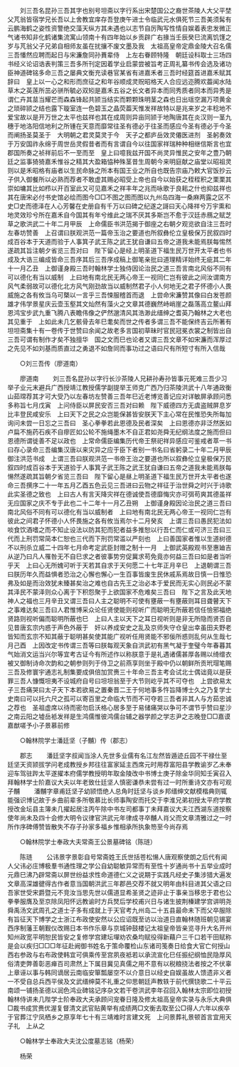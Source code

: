 <!-- { "loadSidebar": true } -->
　　刘三吾名昆孙三吾其字也别号坦斋以字行系出宋楚国公之裔世茶陵人大父平埜父芃翁皆宿学兄长吾以上舍教宜庠存吾登庚午进士令临武元水俱死节三吾美须髯有云鹏海鹤之姿性资警绝交藻天纵方其未遇也以志节自厉陶写性情自娱着表忠发微正气诸书知非化鹤诸集流寓山领南十有四年始以乡贡辟广右掾当壬辰癸巳流离饥馑之岁与芃翁父子兄弟自相师友虽在扰攘不废文墨及我　太祖高皇帝定鼎金陵大召名儒三吾憣然应聘而起日与宋濂詹同孙蕡辈侍　上左右眷顾特隆　朝廷设科取士三场四书经义论诏诰表判策三吾多所刊定因着学业启蒙尝被旨考正周礼纂书传会选及诸功臣神道碑铭多命三吾之屡典文衡充读巷官某省有进嘉禾者三吾时经筵首进嘉禾赋其辞曰　皇上以一心之和形而庶征之和年谷顺成灵贶昭格天人合应远迩腾欢葢闻水陆草木之英莲所茁必骈所毓必双矧是嘉禾五谷之长文者异本而同秀质者同本而异秀是谓仁卉其莁当耀芒而森森锋起共颕当结实而颗颗珠明茎之森也日出瑶空漏万项黄金之琐碎颕之结也露下璇室连一色碧玉之晶荧葢天惟发祥故特以是兆来岁之丰稔地不爱宝故以是开万世之太平也兹祥也其在成周则异亩同颕于地陶唐其在炎汉则一茎九穗于地洛阳信地利之所锺在天意而靡常往圣有德必于往圣而感应今圣有德必于今圣而阐扬圣莫圣于　大明朝之君灵莫灵于今　天子之都庐岳效灵僊医进剂　圣躬奏效于万安国祚永绵于周世岳灵假昔者而有言谓自今以往国家祥瑞种种相继信斯言也宜郡国所奏之祯祥前后不一至而至　皇上曰噫我兹开国不尚灵异惟民之安年之豊乃朝廷之监事猗猗嘉禾惟谷之精其大盈箱恊种殊茎昔生周朝今来明庭献之庙堂以昭祖灵则以是禾昭格有庙者以生民命脉之所本有国王业之所自也既告宗庙乃敕大官饭抄云子供入御餐所以必熟而荐者不敢虚其赐必昭受上帝也自今以始获之秷秷积之栗栗其崇如墉其比如栉以开百室此又可见嘉禾之祥丰年之兆而咏歌于良耜之什也抑兹祥也其在唐宋必付书史馆必绘而图今□□不图之图而图以九州岛四海一桑麻两露之区不史□史而德泽在人心芳馨在史册自有千万以曰碑之纪遂之謌曰天心降祥兮万宇熏和地灵效珍兮所在嘉禾自今国其有年兮维此之瑞不厌其多斯岂不愈于汉廷赤鴈之赋芝草之歌洪武二十年二月甲辰　上命儒臣书洪范揭于御座之右朝夕观览欲自注三吾时左春坊赞善　上召谓曰朕观洪范一篇帝玉治之要道也所叙彝伦立皇极保万民叙四时成百谷本于天道而验于人事箕子武王陈之武王犹自谦曰五帝之道我未能焉朕每惕然遂疏其旨注朝夕省览三吾对曰　陛下留心是经上明圣道下福生民万世开太平者也书成及大诰三编成皆命三吾序其后三吾序成稿上御笔亲批曰道理精详始终无疵其二年十一月乙丑　上御谨身殿三吾时翰林学士独侍因论治民之道三吾言南北风俗不同有可以德化有当以威制　上曰地有南北民无两心帝王一视同仁岂有彼此之间汝谓南方风气柔弱故可以德化北方风气刚劲故当以威制然君子小人何地无之君子怀德小人畏威施之各有攸当乌可槩以一言乎三吾悚服稽首而退　上尝命宋濂赞其像曰白发苍颜雄才伟学景星庆云壶玉壑其文灿然有藻火之文章其德巍然峙峭崖之磊落高立鳌山拜恩鸿宝步武九重飞腾八表瞻伟像之俨然邈清风其浩渺此缙绅之耆英乃翰林之大老也其见重于　上如此未几乞骸骨去年巳耄矣而世之传者多谓三吾不能保终吉云所著有坦坦斋集十有一卷传于世赞曰余闻之故老多言国初草昧时官民冠冕衣裳之制皆出自三吾可谓有制作才矣不独擅华　国之文而巳也论者又谓三吾文章不如宋濂而浑厚过之先见不如刘基而质直过之勇退不如詹同而事功过之语曰尺有所短寸有所入信哉 

　　○刘三吾传（廖道南） 

　　廖道南 
　　刘三吾名昆孙以字行长沙茶陵人兄耕孙寿孙皆事元死难三吾少习举子业元末避兵广西授靖江教授儒学副提举王师克广西乃归茶陵洪武十八年通政衡山茹瑺荐其才可大受乃以左春坊左赞善三吾年巳近老博览善记应对详敏屏承顾问悉多称旨七月戊寅　上问侍臣以屏民安否三吾对曰赖　陛下威德四方无虞盗贼屏息岁比丰登民咸安乐　上曰天下之民之众岂能保甚皆安朕天下主心常在民惟恐失所每加询问未尝一日忘之三吾曰　圣心拳拳若此恩德及民者深矣　上曰恩德亦非泛然医如卢扁不施药石疾不自瘳匠如公轮不施绳墨木不自正君如尧舜无纪纲法度之施而但曰恩德所谓徙善不足以政也　上常命儒臣编集历代帝王祭祀祥异感应可鉴戒者萃一书曰存心录命三吾编集汉唐以来灾异之应于臣下者别一书名曰省躬录二十年二月甲辰御注洪范书成　上谓三吾曰朕观洪范一书帝王治之要道也所以叙彝伦立皇极保万民叙四时成百谷本于天道验于人事箕子武王陈之武王犹自谦曰五帝之道我未能焉朕每愓然遂疏其旨朝夕省览三吾曰　陛下留心是昼上明圣道下福生民万世开太平者也遂命三吾撰序二十一年五月乙酉五色云见三吾进曰云物之祥征于治世舜之时兴于诗歌此实圣德之致也　上曰古人有言天降灾祥在德诚使吾德靡悔灾亦可弭苟爽其德虽祥无应国家之庆不专于此也二十二年十一月乙丑朔　上御谨身殿因论治民之道三吾曰南北风俗不同有可以德化有当以威制者　上曰地有南北民无两心帝王一视同仁岂有彼此之间君子怀德小人怀畏施之各有攸当焉尔十二月癸亥　上谓三吾曰愚民犯法如啖食饮酒嗜之而不知止设法以防其犯而犯者益多推恕以行吾仁而仁或可济三吾曰三代而上刑罚常简本仁恕也三代而下刑罚常滥以严刻也　上曰善国家者惟以生道树德不以刑杀立威二十四年七月命考定武臣封赠之制十一月　上御武英殿观书至惠廸吉从逆乃曰凡人罹咎无不自巳求之者彼事势穷促冀求苟免竟亦何益三吾曰如是者当听乎天　上曰心无所媿可听于天若其自求于天何愿二十七年正月辛巳　上退朝谓三吾曰朕历年久而益惧者恐治之心懈也懈心一生百事皆废生民休戚系焉故日慎一日惟恐弗及如是而治效犹未臻甚矣治之难也自古先王之治必本于爱民而无实心则民必不蒙其泽民不蒙泽则众心离于下积怨聚于上欲国家不危难矣三吾曰　陛下之言及此天地神人之福也三月辛丑又谓三吾曰人主之聪明不可使有壅蔽一有壅蔽则耳目聋瞽天下之事难达矣三吾曰人君惟博采众论任贤使能则视听广而聪明无所蔽若信任憸邪福绝贤路则视听偏而聪明所蔽也巳　上曰人主以天下之耳日视听则是非无所隐而贤否自见昔唐玄宗内惑于声色外蔽于　奸以养成安史之乱及京师失守仓皇出幸虽田夫野老皆知而玄宗不知其蔽于聪明甚矣使其能广视听任用贤能不邪佞所惑则乱何从生哉七月己酉　上因改定书传谓三吾等曰朕每观天象自洪武初有黑气凝于奎璧今年春暮其气始消文运当兴尔等宜考古证今有所述作以称朕意于是礼遇诸儒甚厚各赐以绮缯衣被又御制诗命次韵和之朝参则列于侍卫之前燕享则坐于殿中仍以朝鲜所贡玳瑁笔赐三吾及修寰宇通志礼制集要成俱倍加赏赉三十年命三吾主考会试北士偶诎竟以是获罪三吾人慷慨坦夷不设城府自号曰坦坦翁至于大节则屹乎其不可夺也　上尝欲易太子三吾痛哭曰太子天下本若欲易之置秦晋二王于何地事多忤旨降博士久之乃复学士　史南曰可以托六尺之孤可以寄百里之命临大节而不可夺若三吾者非其人与方茹忠诚之荐也　圣祖虚席以待而密勿启沃格心居多至于易储痛哭以争可不谓节乎赞曰星沙之南云阳之墟岳袛发祥是生鸿儒惟彼鸿儒台辅之器学颜之学志尹之志晚登□□嘉谟嘉猷嗟予小子景慕前修 

　　○翰林院学士潘廷坚（子黼）传（郡志） 

　　郡志 
　　潘廷坚字叔闻当涂人先世多业儒有名江左然皆遁迹丘园不干禄仕至廷坚天资颕拔学问老成教授乡邦往往富家延主西席元时用荐富阳县学教谕岁乙未奉迎车驾驻跸太平遂擢本府儒学教授明年取金陵改中书博士庚子除金华同知壬寅召入拜翰林学士阶嘉议大夫以年老致仕廷坚人慎密谦恭未尝有过一时所重诗文亦有可观子黼 
　　潘黼字章甫廷坚子幼颕悟绝人总角时廷坚与谈乡邦缙绅文献模楷典则辄能强识博记故于乡曲前辈多所敬慕比长师事陶安而托交于李淮兄弟初授太平府学教授改金坛县主簿未几擢起居注丙午除中书左司都事丁未拜嘉议大夫江西湖东道按察使年尚未及四十会修大明令议律官洪武元年律成寻卒黼人肖父而文章清雅过之一时所作序碑傅赞皆散失不存子孙家多福乡惟相承所执象笏至今尚存焉 

　　○翰林院学士奉政大夫常斋王公景墓碑铭（陈琏） 

　　陈琏 
　　公讳景字景彰自号常斋姓王氏世括苍松愓人唐观察使朗之后代有闻人父讳必庄博极羣书通性理之学公自幼聪敏异常而有至性十岁通尚书十五举业成时元鼎巳沸乃辟常斋以屏世纷益求性命道德仁义之说期于实践凡经史子集涉猎大遍发文章高深雄徤得古作者意当国朝洪武三年郡邑交荐不就又明年由科目进其父语之曰吾家世受宋爵暨元不竞汝当思先世以儒道显希圣贤之迹非止于事亲当移忠于君也公拳拳服膺及至京除凤阳怀远教谕时方兵燹后学校甫兴日与诸生披荆榛建学宫讲明尧舜禹汤文武周孔之道士子多有成就上于天官考九州岛二十五县最命未下而父卒服除有旨征天下博学之士浙江布政使安然以公应诏既至访以治道日直翰林随班朝见锡宴西序制藩王朝觐仪改赐日本书作乐章与京城钟鼓楼记太祖皇帝皆亲览寻升大名开州知州政宽平明恕民皆安之复修学宫建坛墠劝农桑均赋役得新藉户三千口若干田赋称是会以疾归□□□年征赴阙御书姓名于策命覆检山东诸司笺奏日给食大官亡何授山西右参政与右布政使韩宜可俱乘传至宫夙夜袛若以承流宣化巳任振纪纲恤民隐厚风俗清吏弊善彰恶瘅百司肃然上下属目冀见真儒之用不意有以税粮挠法者按之不伏辜上章诬以事与韩同谪居云南临安箪瓢屡空不以介意日以经史自娱虽故人馈遗非义者一不受自总兵西平侯及文武缙绅莫不礼重之仰思朝廷声教轶于前代撰铙歌二十平云南颂一铺扬圣德以润色鸿业碑铭记序杂文若干卷洪武李年召回入翰林太宗即位初授翰林侍讲未几陛学士阶奉政大夫承顾问宠眷日隆及修太祖高皇帝实录与永乐大典俱□裁书成赏赉优渥复督清文武官贴黄举有成绩两□文衡去取至公□得人六年以疾卒于官葬江宁凤栖乡之原享年七十有三靖难时言建文死　上问景葬礼景顿首言宜用天子礼　上从之 

　　○翰林学士奉政大夫沈公度墓志铭（杨荣） 

　　杨荣 
